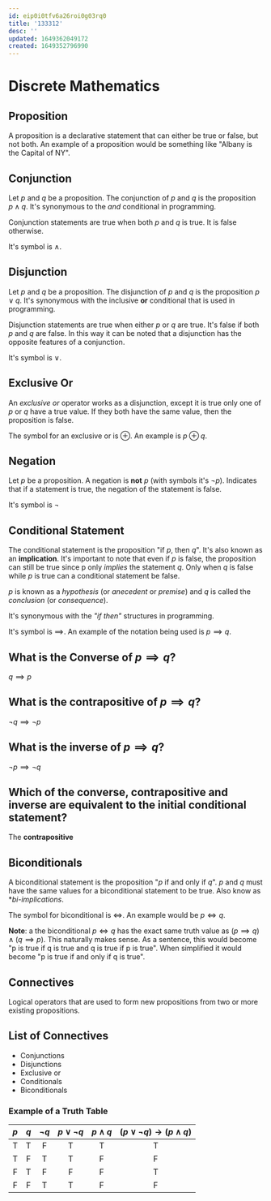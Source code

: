 ```yaml
---
id: eip0i0tfv6a26roi0g03rq0
title: '133312'
desc: ''
updated: 1649362049172
created: 1649352796990
---
```


# Discrete Mathematics

## Proposition

A proposition is a declarative statement that can either be true or false, but not both. An example of a proposition would be something like "Albany is the Capital of NY".

## Conjunction

Let $p$ and $q$ be a proposition. The conjunction of $p$ and $q$ is the proposition $p \land q$. It's synonymous to the _and_ conditional in programming. 


Conjunction statements are true when both $p$ and $q$ is true. It is false otherwise.

It's symbol is $\land$.

## Disjunction

Let $p$ and $q$ be a proposition. The disjunction of $p$ and $q$ is the proposition $p \lor q$. It's synonymous with the inclusive __or__ conditional that is used in programming.

Disjunction statements are true when either $p$ or $q$ are true. It's false if both $p$ and $q$ are false. In this way it can be noted that a disjunction has the opposite features of a conjunction.

It's symbol is $\lor$.

## Exclusive Or

An _exclusive or_ operator works as a disjunction, except it is true only one of $p$ or $q$ have a true value. If they both have the same value, then the proposition is false.

The symbol for an exclusive or is $\oplus$. An example is $p⊕ q$.

## Negation

Let $p$ be a proposition. A negation is __not__ _p_ (with symbols it's $\lnot p$). Indicates that if a statement is true, the negation of the statement is false.

It's symbol is $\lnot$

## Conditional Statement

The conditional statement is the proposition "if $p$, then $q$". It's also known as an **implication**. It's important to note that even if $p$ is false, the proposition can still be true since p only _implies_ the statement $q$. Only when $q$ is false while $p$ is true can a conditional statement be false.

$p$ is known as a _hypothesis_  (or _anecedent_ or _premise_) and $q$ is called the _conclusion_ (or _consequence_).

It's synonymous with the _"if then"_ structures in programming.

It's symbol is $\implies$. An example of the notation being used is $p\implies q$.

## What is the Converse of $p\implies q$?

$q\implies p$

## What is the contrapositive of $p\implies q$?

$\lnot q\implies \lnot p$

## What is the inverse of $p\implies q$?

$\lnot p\implies \lnot q$

## Which of the converse, contrapositive and inverse are equivalent to the initial conditional statement?

The **contrapositive**


## Biconditionals

A biconditional statement is the proposition "$p$ if and only if $q$". $p$ and $q$ must have the same values for a biconditional statement to be true. Also know as **bi-implications*.

The symbol for biconditional is $\iff$. An example would be $p \iff q$.

**Note**: a the biconditional $p \iff q$ has the exact same truth value as $(p\implies q)\land (q\implies p)$. This naturally makes sense. As a sentence, this would become "p is true if q is true and q is true if p is true". When simplified it would become "p is true if and only if q is true".


## Connectives

Logical operators that are used to form new propositions from two or more existing propositions.

## List of Connectives

- Conjunctions
- Disjunctions
- Exclusive or
- Conditionals
- Biconditionals

### Example of a Truth Table

| $p$ | $q$ | $¬q$ | $p ∨ ¬q$ | $p ∧ q$ | $(p ∨ ¬q) → (p ∧ q)$ |
| :-: | :-: | :--: | :------: | :-----: | :------------------: |
|  T  |  T  |  F   |    T     |    T    |          T           |
|  T  |  F  |  T   |    T     |    F    |          F           |
|  F  |  T  |  F   |    F     |    F    |          T           |
|  F  |  F  |  T   |    T     |    F    |          F           |
